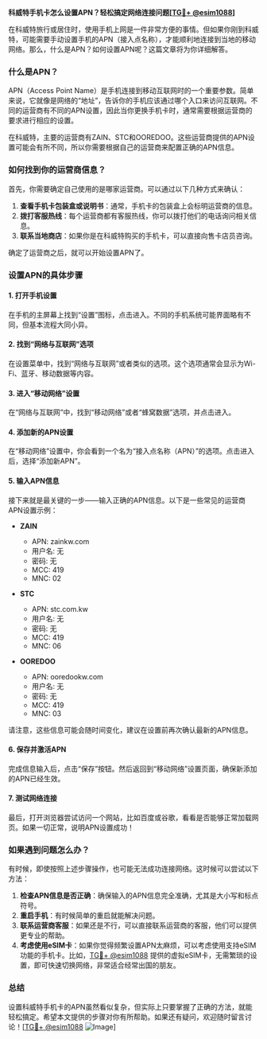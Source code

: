 **科威特手机卡怎么设置APN？轻松搞定网络连接问题[[TG💪+ @esim1088](https://t.me/s/esim1088)]**

在科威特旅行或居住时，使用手机上网是一件非常方便的事情。但如果你刚到科威特，可能需要手动设置手机的APN（接入点名称），才能顺利地连接到当地的移动网络。那么，什么是APN？如何设置APN呢？这篇文章将为你详细解答。

### 什么是APN？

APN（Access Point Name）是手机连接到移动互联网时的一个重要参数。简单来说，它就像是网络的“地址”，告诉你的手机应该通过哪个入口来访问互联网。不同的运营商有不同的APN设置，因此当你更换手机卡时，通常需要根据运营商的要求进行相应的设置。

在科威特，主要的运营商有ZAIN、STC和OOREDOO。这些运营商提供的APN设置可能会有所不同，所以你需要根据自己的运营商来配置正确的APN信息。

### 如何找到你的运营商信息？

首先，你需要确定自己使用的是哪家运营商。可以通过以下几种方式来确认：

1. **查看手机卡包装盒或说明书**：通常，手机卡的包装盒上会标明运营商的信息。
2. **拨打客服热线**：每个运营商都有客服热线，你可以拨打他们的电话询问相关信息。
3. **联系当地商店**：如果你是在科威特购买的手机卡，可以直接向售卡店员咨询。

确定了运营商之后，就可以开始设置APN了。

### 设置APN的具体步骤

#### 1. 打开手机设置

在手机的主屏幕上找到“设置”图标，点击进入。不同的手机系统可能界面略有不同，但基本流程大同小异。

#### 2. 找到“网络与互联网”选项

在设置菜单中，找到“网络与互联网”或者类似的选项。这个选项通常会显示为Wi-Fi、蓝牙、移动数据等内容。

#### 3. 进入“移动网络”设置

在“网络与互联网”中，找到“移动网络”或者“蜂窝数据”选项，并点击进入。

#### 4. 添加新的APN设置

在“移动网络”设置中，你会看到一个名为“接入点名称（APN）”的选项。点击进入后，选择“添加新APN”。

#### 5. 输入APN信息

接下来就是最关键的一步——输入正确的APN信息。以下是一些常见的运营商APN设置示例：

- **ZAIN**
  - APN: zainkw.com
  - 用户名: 无
  - 密码: 无
  - MCC: 419
  - MNC: 02

- **STC**
  - APN: stc.com.kw
  - 用户名: 无
  - 密码: 无
  - MCC: 419
  - MNC: 06

- **OOREDOO**
  - APN: ooredookw.com
  - 用户名: 无
  - 密码: 无
  - MCC: 419
  - MNC: 03

请注意，这些信息可能会随时间变化，建议在设置前再次确认最新的APN信息。

#### 6. 保存并激活APN

完成信息输入后，点击“保存”按钮。然后返回到“移动网络”设置页面，确保新添加的APN已经生效。

#### 7. 测试网络连接

最后，打开浏览器尝试访问一个网站，比如百度或谷歌，看看是否能够正常加载网页。如果一切正常，说明APN设置成功！

### 如果遇到问题怎么办？

有时候，即使按照上述步骤操作，也可能无法成功连接网络。这时候可以尝试以下方法：

1. **检查APN信息是否正确**：确保输入的APN信息完全准确，尤其是大小写和标点符号。
2. **重启手机**：有时候简单的重启就能解决问题。
3. **联系运营商客服**：如果还是不行，可以直接联系运营商的客服，他们可以提供更专业的帮助。
4. **考虑使用eSIM卡**：如果你觉得频繁设置APN太麻烦，可以考虑使用支持eSIM功能的手机卡。比如，[TG💪+ @esim1088](https://t.me/s/esim1088) 提供的虚拟eSIM卡，无需繁琐的设置，即可快速切换网络，非常适合经常出国的朋友。

### 总结

设置科威特手机卡的APN虽然看似复杂，但实际上只要掌握了正确的方法，就能轻松搞定。希望本文提供的步骤对你有所帮助。如果还有疑问，欢迎随时留言讨论！[[TG💪+ @esim1088](https://t.me/s/esim1088) ![Image](https://i.postimg.cc/4NQfJmqS/Snipaste-2025-05-13-00-14-12.png)]